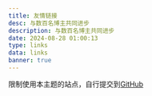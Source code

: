 ```yaml
---
title: 友情链接
desc: 与数百名博主共同进步
description: 与数百名博主共同进步
date: 2024-08-28 01:00:13
type: links
data: links
banner: true
---
```


限制使用本主题的站点，自行提交到[GitHub](https://github.com/everfu/solitude-demo.git)
